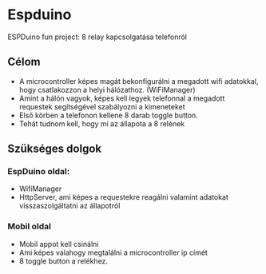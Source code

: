 # Espduino
ESPDuino fun project: 8 relay kapcsolgatása telefonról

## Célom
- A microcontroller képes magát bekonfigurálni a megadott wifi adatokkal, hogy csatlakozzon a helyi hálózathoz. (WiFiManager)
- Amint a hálón vagyok, képes kell legyek telefonnal a megadott requestek segítségével szabályozni a kimeneteket
- Első körben a telefonon kellene 8 darab toggle button.
- Tehát tudnom kell, hogy mi az állapota a 8 relének 

## Szükséges dolgok
### EspDuino oldal:
- WifiManager
- HttpServer, ami képes a requestekre reagálni valamint adatokat visszaszolgáltatni az állapotról

### Mobil oldal
- Mobil appot kell csinálni
- Ami képes valahogy megtalálni a microcontroller ip címét
- 8 toggle button a relékhez.
